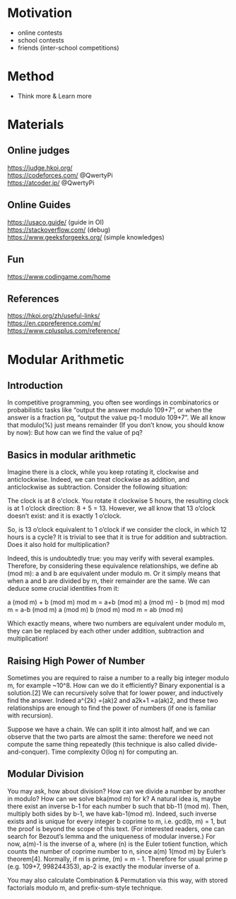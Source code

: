 # Motivation

- online contests
- school contests
- friends (inter-school competitions)

# Method

- Think more & Learn more

# Materials

## Online judges
https://judge.hkoi.org/ \
https://codeforces.com/ @QwertyPi \
https://atcoder.jp/ @QwertyPi


## Online Guides
https://usaco.guide/ (guide in OI) \
https://stackoverflow.com/ (debug) \
https://www.geeksforgeeks.org/ (simple knowledges)

## Fun
https://www.codingame.com/home

## References
https://hkoi.org/zh/useful-links/ \
https://en.cppreference.com/w/ \
https://www.cplusplus.com/reference/

# Modular Arithmetic

## Introduction

In competitive programming, you often see wordings in combinatorics or probabilistic tasks like “output the answer modulo 109+7”, or when the answer is a fraction pq, “output the value pq-1 modulo 109+7”. We all know that modulo(%) just means remainder (If you don’t know, you should know by now): But how can we find the value of pq?

## Basics in modular arithmetic

Imagine there is a clock, while you keep rotating it, clockwise and anticlockwise. Indeed, we can treat clockwise as addition, and anticlockwise as subtraction. Consider the following situation:

The clock is at 8 o'clock. You rotate it clockwise 5 hours, the resulting clock is at 1 o’clock direction: 8 + 5 = 13. However, we all know that 13 o’clock doesn’t exist: and it is exactly 1 o’clock.

So, is 13 o’clock equivalent to 1 o’clock if we consider the clock, in which 12 hours is a cycle? It is trivial to see that it is true for addition and subtraction. Does it also hold for multiplication?

Indeed, this is undoubtedly true: you may verify with several examples. Therefore, by considering these equivalence relationships, we define ab (mod m): a and b are equivalent under modulo m. Or it simply means that when a and b are divided by m, their remainder are the same. We can deduce some crucial identities from it:

a (mod m) + b (mod m) mod m = a+b (mod m)
a (mod m) - b (mod m) mod m = a-b (mod m)
a (mod m)  b (mod m) mod m = ab (mod m)

Which exactly means, where two numbers are equivalent under modulo m, they can be replaced by each other under addition, subtraction and multiplication!

## Raising High Power of Number

Sometimes you are required to raise a number to a really big integer modulo m, for example ~10^8. How can we do it efficiently? Binary exponential is a solution.[2] We can recursively solve that for lower power, and inductively find the answer. Indeed a^{2k} =(ak)2 and a2k+1 =a(ak)2, and these two relationships are enough to find the power of numbers (if one is familiar with recursion).

Suppose we have a chain. We can split it into almost half, and we can observe that the two parts are almost the same: therefore we need not compute the same thing repeatedly (this technique is also called divide-and-conquer). Time complexity O(log n) for computing an.

## Modular Division
You may ask, how about division? How can we divide a number by another in modulo? How can we solve bka(mod m) for k? A natural idea is, maybe there exist an inverse b-1 for each number b such that bb-11 (mod m). Then, multiply both sides by b-1, we have  kab-1(mod m). Indeed, such inverse exists and is unique for every integer b coprime to m, i.e. gcd(b, m) = 1, but the proof is beyond the scope of this text. (For interested readers, one can search for Bezout’s lemma and the uniqueness of modular inverse.) For now,  a(m)-1 is the inverse of a, where (n) is the Euler totient function, which counts the number of coprime number to n, since   a(m) 1(mod m) by Euler’s theorem[4]. Normally, if m is prime, (m) = m - 1. Therefore for usual prime p (e.g. 109+7, 998244353), ap-2 is exactly the modular inverse of a.

You may also calculate Combination & Permutation via this way, with stored factorials modulo m, and prefix-sum-style technique.
